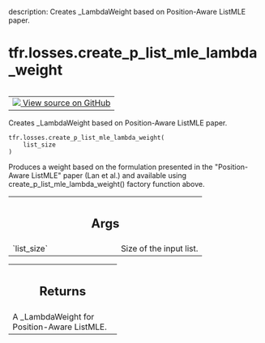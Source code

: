 description: Creates _LambdaWeight based on Position-Aware ListMLE paper.

<div itemscope itemtype="http://developers.google.com/ReferenceObject">
<meta itemprop="name" content="tfr.losses.create_p_list_mle_lambda_weight" />
<meta itemprop="path" content="Stable" />
</div>

# tfr.losses.create_p_list_mle_lambda_weight

<!-- Insert buttons and diff -->

<table class="tfo-notebook-buttons tfo-api nocontent" align="left">
<td>
  <a target="_blank" href="https://github.com/tensorflow/ranking/tree/master/tensorflow_ranking/python/losses.py#L276-L290">
    <img src="https://www.tensorflow.org/images/GitHub-Mark-32px.png" />
    View source on GitHub
  </a>
</td>
</table>

Creates _LambdaWeight based on Position-Aware ListMLE paper.

<pre class="devsite-click-to-copy prettyprint lang-py tfo-signature-link">
<code>tfr.losses.create_p_list_mle_lambda_weight(
    list_size
)
</code></pre>

<!-- Placeholder for "Used in" -->

Produces a weight based on the formulation presented in the "Position-Aware
ListMLE" paper (Lan et al.) and available using
create_p_list_mle_lambda_weight() factory function above.

<!-- Tabular view -->
 <table class="responsive fixed orange">
<colgroup><col width="214px"><col></colgroup>
<tr><th colspan="2"><h2 class="add-link">Args</h2></th></tr>

<tr>
<td>
`list_size`
</td>
<td>
Size of the input list.
</td>
</tr>
</table>

<!-- Tabular view -->
 <table class="responsive fixed orange">
<colgroup><col width="214px"><col></colgroup>
<tr><th colspan="2"><h2 class="add-link">Returns</h2></th></tr>
<tr class="alt">
<td colspan="2">
A _LambdaWeight for Position-Aware ListMLE.
</td>
</tr>

</table>
